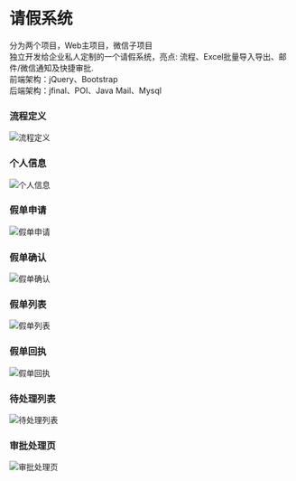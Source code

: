 # 请假系统
分为两个项目，Web主项目，微信子项目  
独立开发给企业私人定制的一个请假系统，亮点: 流程、Excel批量导入导出、邮件/微信通知及快捷审批.  
前端架构：jQuery、Bootstrap  
后端架构：jfinal、POI、Java Mail、Mysql  

### 流程定义
![流程定义](https://raw.githubusercontent.com/iUndeined/leave_sys/master/samples/processes_add.jpg)  
### 个人信息
![个人信息](https://raw.githubusercontent.com/iUndeined/leave_sys/master/samples/personal_information.jpg)  
### 假单申请
![假单申请](https://raw.githubusercontent.com/iUndeined/leave_sys/master/samples/leave_apply.jpg)  
### 假单确认
![假单确认](https://raw.githubusercontent.com/iUndeined/leave_sys/master/samples/leave_confirm.jpg)  
### 假单列表
![假单列表](https://raw.githubusercontent.com/iUndeined/leave_sys/master/samples/leave_list.jpg)  
### 假单回执
![假单回执](https://raw.githubusercontent.com/iUndeined/leave_sys/master/samples/leave_result.jpg)  
### 待处理列表
![待处理列表](https://raw.githubusercontent.com/iUndeined/leave_sys/master/samples/task_list.jpg)  
### 审批处理页
![审批处理页](https://raw.githubusercontent.com/iUndeined/leave_sys/master/samples/processes_do.jpg)  

